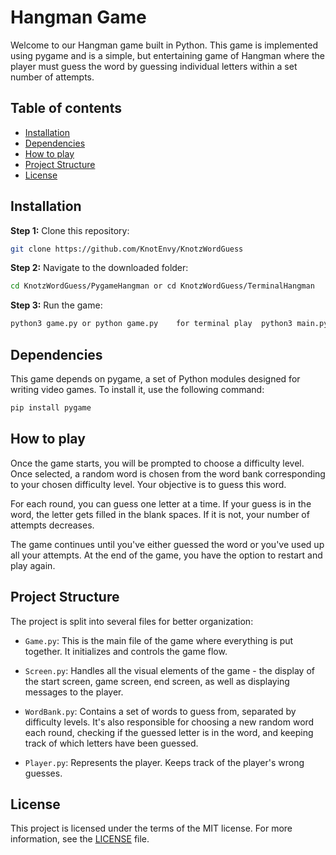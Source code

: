 # Hangman Game

Welcome to our Hangman game built in Python. This game is implemented using pygame and is a simple, but entertaining game of Hangman where the player must guess the word by guessing individual letters within a set number of attempts.

## Table of contents

- [Installation](#installation)
- [Dependencies](#dependencies)
- [How to play](#how-to-play)
- [Project Structure](#project-structure)
- [License](#license)

## Installation

**Step 1:** Clone this repository:

```bash
git clone https://github.com/KnotEnvy/KnotzWordGuess
```

**Step 2:** Navigate to the downloaded folder:

```bash
cd KnotzWordGuess/PygameHangman or cd KnotzWordGuess/TerminalHangman
```

**Step 3:** Run the game:

```bash
python3 game.py or python game.py    for terminal play  python3 main.py or python main.py
```

## Dependencies

This game depends on pygame, a set of Python modules designed for writing video games. To install it, use the following command:

```bash
pip install pygame
```

## How to play

Once the game starts, you will be prompted to choose a difficulty level. Once selected, a random word is chosen from the word bank corresponding to your chosen difficulty level. Your objective is to guess this word.

For each round, you can guess one letter at a time. If your guess is in the word, the letter gets filled in the blank spaces. If it is not, your number of attempts decreases. 

The game continues until you've either guessed the word or you've used up all your attempts. At the end of the game, you have the option to restart and play again.

## Project Structure

The project is split into several files for better organization:

- `Game.py`: This is the main file of the game where everything is put together. It initializes and controls the game flow.

- `Screen.py`: Handles all the visual elements of the game - the display of the start screen, game screen, end screen, as well as displaying messages to the player.

- `WordBank.py`: Contains a set of words to guess from, separated by difficulty levels. It's also responsible for choosing a new random word each round, checking if the guessed letter is in the word, and keeping track of which letters have been guessed.

- `Player.py`: Represents the player. Keeps track of the player's wrong guesses.

## License

This project is licensed under the terms of the MIT license. For more information, see the [LICENSE](LICENSE.md) file.
